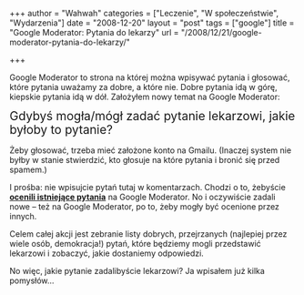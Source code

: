 +++
author = "Wahwah"
categories = ["Leczenie", "W społeczeństwie", "Wydarzenia"]
date = "2008-12-20"
layout = "post"
tags = ["google"]
title = "Google Moderator: Pytania do lekarzy"
url = "/2008/12/21/google-moderator-pytania-do-lekarzy/"

+++

Google Moderator to strona na której można wpisywać pytania i głosować, które pytania uważamy za dobre, a które nie. Dobre pytania idą w górę, kiepskie pytania idą w dół. Założyłem nowy temat na Google Moderator:

<span style="font-size: 150%; line-height: 116%;">Gdybyś mogła/mógł zadać pytanie lekarzowi, jakie byłoby to pytanie?</span>

Żeby głosować, trzeba mieć założone konto na Gmailu. (Inaczej system nie byłby w stanie stwierdzić, kto głosuje na które pytania i bronić się przed spamem.)

I prośba: nie wpisujcie pytań tutaj w komentarzach. Chodzi o to, żebyście [<span style="font-weight: bold;">ocenili istniejące pytania</span>][1] na Google Moderator. No i oczywiście zadali nowe &#8211; też na Google Moderator, po to, żeby mogły być ocenione przez innych.

Celem całej akcji jest zebranie listy dobrych, przejrzanych (najlepiej przez wiele osób, demokracja!) pytań, które będziemy mogli przedstawić lekarzowi i zobaczyć, jakie dostaniemy odpowiedzi.

No więc, jakie pytanie zadalibyście lekarzowi? Ja wpisałem już kilka pomysłów&#8230;

 [1]: http://moderator.appspot.com/#16/e=11303